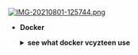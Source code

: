 [![IMG-20210801-125744.png](https://i.postimg.cc/J0wsB4BK/IMG-20210801-125744.png)](https://postimg.cc/zbjzsN7R)

- **Docker**
  <details>
  <summary><strong>see what docker vcyzteen use</strong></summary>
  
  <p align="center">

  <img alt="undefined" src="https://img.shields.io/badge/docker-vcyzteen/bakaburn:latest-white?style=for-the-badge"></a>

  - **Learning**
    <details>
    <summary><strong>see what vcyzteen learn</strong></summary>
  
    <p align="center">

    <img alt="undefined" src="https://img.shields.io/badge/python-white?style=for-the-badge"></a>
    <img alt="undefined" src="https://img.shields.io/badge/java-white?style=for-the-badge"></a>
    <img alt="undefined" src="https://img.shields.io/badge/html-white?style=for-the-badge"></a>
    <img alt="undefined" src="https://img.shields.io/badge/css-white?style=for-the-badge"></a>
    <img alt="undefined" src="https://img.shields.io/badge/js-white?style=for-the-badge"></a>
    <img alt="undefined" src="https://img.shields.io/badge/c++-white?style=for-the-badge"></a>
